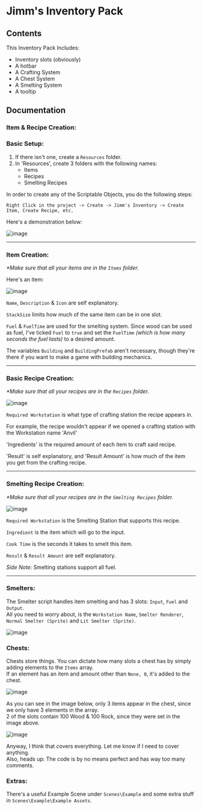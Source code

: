 # Jimm's Inventory Pack
## Contents
This Inventory Pack Includes:
- Inventory slots (obviously)
- A hotbar
- A Crafting System
- A Chest System
- A Smelting System
- A tooltip
## Documentation
### Item & Recipe Creation:
### Basic Setup:
1. If there isn't one, create a `Resources` folder.
2. In 'Resources', create 3 folders with the following names:
   - Items
   - Recipes
   - Smelting Recipes

In order to create any of the Scriptable Objects, you do the following steps:

`Right Click in the project -> Create -> Jimm's Inventory -> Create Item, Create Recipe, etc.`

Here's a demonstration below:

![image](https://github.com/user-attachments/assets/4a243d8f-dcca-4a86-8884-611a7054ebaf)

---

### Item Creation:
_*Make sure that all your items are in the `Items` folder._

Here's an item:

![image](https://github.com/user-attachments/assets/9db0c9b6-def9-43da-9816-c16440b238c2)

`Name`, `Description` & `Icon` are self explanatory.

`StackSize` limits how much of the same item can be in one slot.

`Fuel` & `FuelTime` are used for the smelting system. Since wood can be used as fuel, I've ticked `Fuel` to `true` and set the `FuelTime` _(which is how many seconds the fuel lasts)_ to a desired amount. 

The variables `Building` and `BuildingPrefab` aren't necessary, though they're there if you want to make a game with building mechanics.

---

### Basic Recipe Creation:
_*Make sure that all your recipes are in the `Recipes` folder._

![image](https://github.com/user-attachments/assets/a89cb109-d3d7-4887-9bc4-2d8f40e26b7a)

`Required Workstation` is what type of crafting station the recipe appears in.

For example, the recipe wouldn't appear if we opened a crafting station with the Workstation name 'Anvil'

'Ingredients' is the required amount of each item to craft said recipe.

'Result' is self explanatory, and 'Result Amount' is how much of the item you get from the crafting recipe.

---

### Smelting Recipe Creation:

_*Make sure that all your recipes are in the `Smelting Recipes` folder._

![image](https://github.com/user-attachments/assets/8e9c6874-606b-4813-bcd0-4906c1f70b94)

`Required Workstation` is the Smelting Station that supports this recipe.

`Ingredient` is the item which will go to the input.

`Cook Time` is the seconds it takes to smelt this item.

`Result` & `Result Amount` are self explanatory.

_Side Note:_ Smelting stations support all fuel.

---

### Smelters:

The Smelter script handles item smelting and has 3 slots: `Input`, `Fuel` and `Output`. \
All you need to worry about, is the `Workstation Name`, `Smelter Renderer`, `Normal Smelter (Sprite)` and `Lit Smelter (Sprite)`.

![image](https://github.com/user-attachments/assets/fbb506a9-4b2a-4afd-8031-59e9a4cec510)

### Chests:

Chests store things. You can dictate how many slots a chest has by simply adding elements to the `Items` array. \
If an element has an item and amount other than `None, 0`, it's added to the chest.

![image](https://github.com/user-attachments/assets/25814feb-b6d7-46de-8be7-2b9d308dfc02)

As you can see in the image below, only 3 items appear in the chest, since we only have 3 elements in the array. \
2 of the slots contain 100 Wood & 100 Rock, since they were set in the image above.

![image](https://github.com/user-attachments/assets/9f1aa24c-5e1b-40b2-b2f0-1924bb076dc9)

Anyway, I think that covers everything. Let me know if I need to cover anything. \
Also, heads up: The code is by no means perfect and has way too many comments.

### Extras:
There's a useful Example Scene under `Scenes\Example` and some extra stuff in `Scenes\Example\Example Assets`.
